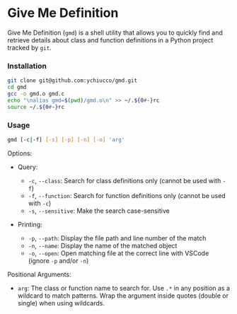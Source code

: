 # Give Me Definition

Give Me Definition (`gmd`) is a shell utility that allows you to quickly find and retrieve details about class and function definitions in a Python project tracked by `git`.

### Installation

```sh
git clone git@github.com:ychiucco/gmd.git
cd gmd
gcc -o gmd.o gmd.c
echo "\nalias gmd=$(pwd)/gmd.o\n" >> ~/.${0#-}rc
source ~/.${0#-}rc
```

### Usage

```sh
gmd [-c|-f] [-s] [-p] [-n] [-o] 'arg'
```

Options:
- Query:
    - `-c`, `--class`: Search for class definitions only (cannot be used with `-f`)
    - `-f`, `--function`: Search for function definitions only (cannot be used with `-c`)
    - `-s`, `--sensitive`: Make the search case-sensitive

- Printing:
    - `-p`, `--path`: Display the file path and line number of the match
    - `-n`, `--name`: Display the name of the matched object
    - `-o`, `--open`: Open matching file at the correct line with VSCode (ignore `-p` and/or `-n`)

Positional Arguments:
- `arg`: The class or function name to search for. Use `.*` in any position as a wildcard to match patterns. Wrap the argument inside quotes (double or single) when using wildcards.